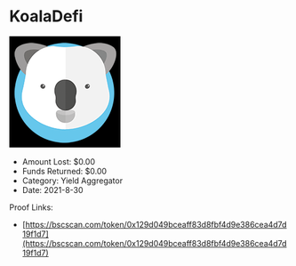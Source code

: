 # KoalaDefi
![KoalaDefi](/rektimages/KoalaDefi.png)
- Amount Lost: $0.00
- Funds Returned: $0.00
- Category: Yield Aggregator
- Date: 2021-8-30



Proof Links:
- [https://bscscan.com/token/0x129d049bceaff83d8fbf4d9e386cea4d7d19f1d7](https://bscscan.com/token/0x129d049bceaff83d8fbf4d9e386cea4d7d19f1d7)


